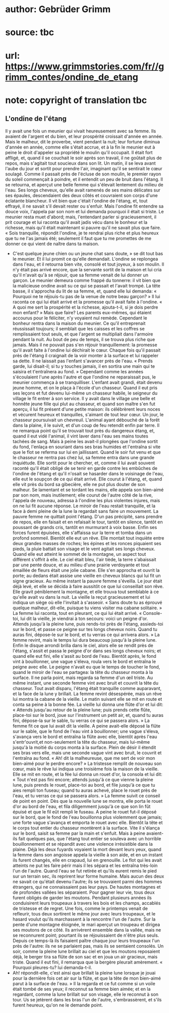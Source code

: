 # author: Gebrüder Grimm
# source: tbc
# url: https://www.grimmstories.com/fr//grimm_contes/ondine_de_etang
# note: copyright of translation tbc

## L'ondine de l'étang 

Il y avait une fois un meunier qui vivait heureusement avec sa femme.
Ils avaient de l'argent et du bien, et leur prospérité croissait
d'année en année. Mais le malheur, dit le proverbe, vient pendant la
nuit; leur fortune diminua d'année en année, comme elle s'était
accrue, et à la fin le meunier eut à peine le droit d'appeler sa
propriété le moulin qu'il occupait. Il était fort affligé, et, quand il
se couchait le soir après son travail, il ne goûtait plus de repos, mais
s'agitait tout soucieux dans son lit. Un matin, il se leva avant
l'aube du jour et sortit pour prendre l'air, imaginant qu'il se
sentirait le cœur soulagé. Comme il passait près de l'écluse de son
moulin, le premier rayon du soleil commençait à poindre, et il entendit
un peu de bruit dans l'étang. Il se retourna, et aperçut une belle
femme qui s'élevait lentement du milieu de l'eau. Ses longs cheveux,
qu'elle avait ramenés de ses mains délicates sur ses épaules,
descendaient des deux côtés et couvraient son corps d'une éclatante
blancheur. Il vit bien que c'était l'ondine de l'étang, et, tout
effrayé, il ne savait s'il devait rester ou s'enfuir. Mais l'ondine
fit entendre sa douce voix, l'appela par son nom et lui demanda
pourquoi il était si triste. Le meunier resta muet d'abord; mais,
l'entendant parler si gracieusement, il prit courage et lui raconta
qu'il avait jadis vécu dans le bonheur et la richesse, mais qu'il
était maintenant si pauvre qu'il ne savait plus que faire.
« Sois tranquille, répondit l'ondine, je te rendrai plus riche et plus
heureux que tu ne l'as jamais été; seulement il faut que tu me
promettes de me donner ce qui vient de naître dans ta maison.
- C'est quelque jeune chien ou un jeune chat sans doute, » se dit tout
bas le meunier. Et il lui promit ce qu'elle demandait.
L'ondine se replongea dans l'eau, et il retourna bien vite, consolé et
tout joyeux, à son moulin. Il n'y était pas arrivé encore, que la
servante sortit de la maison et lui cria qu'il n'avait qu'à se
réjouir, que sa femme venait de lui donner un garçon. Le meunier demeura
comme frappé du tonnerre: il vit bien que la malicieuse ondine avait su
ce qui se passait et l'avait trompé. La tête basse, il s'approcha du
lit de sa femme, et, quand elle lui demanda: « Pourquoi ne te réjouis-tu
pas de la venue de notre beau garçon? » Il lui raconta ce qui lui était
arrivé et la promesse qu'il avait faite à l'ondine. « A quoi me sert
la prospérité et la richesse, ajouta-t-il, si je dois perdre mon enfant?
» Mais que faire? Les parents eux-mêmes, qui étaient accourus pour le
féliciter, n'y voyaient nul remède.
Cependant le bonheur rentra dans la maison du meunier. Ce qu'il
entreprenait réussissait toujours; il semblait que les caisses et les
coffres se remplissaient tout seuls, et que l'argent se multipliait
dans l'armoire pendant la nuit. Au bout de peu de temps, il se trouva
plus riche que jamais. Mais il ne pouvait pas s'en réjouir
tranquillement: la promesse qu'il avait faite à l'ondine lui déchirait
le cœur. Chaque fois qu'il passait près de l'étang il craignait de la
voir monter à la surface et lui rappeler sa dette. Il ne laissait pas
l'enfant s'avancer près de l'eau. « Prends garde, lui disait-il; si
tu y touches jamais, il en sortira une main qui te saisira et
t'entraînera au fond. » Cependant comme les années s'écoulaient l'une
après l'autre et que l'ondine ne reparaissait pus, le meunier commença
à se tranquilliser.
L'enfant avait grandi, était devenu jeune homme, et on le plaça à
l'école d'un chasseur. Quand il eut pris ses leçons et fut devenu
lui-même un chasseur habile, le seigneur du village le fit entrer à son
service. Il y avait dans le village une belle et honnête jeune fille qui
plut au chasseur, et quand son maître s'en fut aperçu, il lui fit
présent d'une petite maison: ils célébrèrent leurs noces et vécurent
heureux et tranquilles, s'aimant de tout leur cœur.
Un jour, le chasseur poursuivait un chevreuil. L'animal ayant débouché
de la forêt dans la plaine, il le suivit, et d'un coup de feu retendit
enfin par terre. Il ne remarqua point qu'il se trouvait tout près du
dangereux étang, et, quand il eut vidé l'animal, il vint laver dans
l'eau ses mains toutes tachées de sang. Mais à peine les avait-il
plongées que l'ondine sortit du fond, l'enlaça en souriant dans ses
bras humides et l'entraîna si vite que le flot se referma sur lui en
jaillissant.
Quand le soir fut venu et que le chasseur ne rentra pas chez lui, sa
femme entra dans une grande inquiétude. Elle sortit pour le chercher,
et, comme il lui avait souvent raconté qu'il était obligé de se tenir
en garde contre les embûches de l'ondine de l'étang et qu'il n'osait
se hasarder dans le voisinage de l'eau, elle eut le soupçon de ce qui
était arrivé. Elle courut à l'étang, et, quand elle vit près du bord sa
gibecière, elle ne put plus douter de son malheur. Se lamentant et se
tordant les mains, elle appela son bien-aimé par son nom, mais
inutilement; elle courut de l'autre côté de la rive, l'appela de
nouveau, adressa à l'ondine les plus violentes injures, mais on ne lui
fit aucune réponse. Le miroir de l'eau restait tranquille, et la face à
demi pleine de la lune la regardait sans faire un mouvement.
La pauvre femme ne quittait point l'étang. D'un pas précipité, sans
prendre de repos, elle en faisait et en refaisait le tour, tantôt en
silence, tantôt en poussant de grands cris, tantôt en murmurant à voix
basse. Enfin ses forces furent épuisées, elle s'affaissa sur la terre
et tomba dans un profond sommeil. Bientôt elle eut un rêve.
Elle montait tout inquiète entre deux grandes masses de roches; les
épines et les ronces piquaient ses pieds, la pluie battait son visage et
le vent agitait ses longs cheveux. Quand elle eut atteint le sommet de
la montagne, un aspect tout différent s'offrit à elle. Le ciel était
bleu, l'air tiède, la terre s'abaissait par une pente douce, et au
milieu d'une prairie verdoyante et tout émaillée de fleurs était une
jolie cabane. Elle s'en approcha et ouvrit la porte; au dedans était
assise une vieille en cheveux blancs qui lui fit un signe gracieux. Au
même instant la pauvre femme s'éveilla. Le jour était déjà levé, et
elle se décida à faire aussitôt ce que lui conseillait son rêve. Elle
gravit péniblement la montagne, et elle trouva tout semblable à ce
qu'elle avait vu dans la nuit.
La vieille la reçut gracieusement et lui indiqua un siège où elle
l'invitait à s'asseoir. « Sans doute tu as éprouvé quelque malheur,
dit-elle, puisque tu viens visiter ma cabane solitaire. »
La femme lui raconta, tout en pleurant, ce qui lui était arrivé. «
Console-toi, lui dit la vieille, je viendrai à ton secours: voici un
peigne d'or. Attends jusqu'à la pleine lune, puis rends-toi près de
l'étang, assieds-toi sur le bord, et passe ce peigne sur tes longs
cheveux noirs. Quand tu auras fini, dépose-le sur le bord, et tu verras
ce qui arrivera alors. »
La femme revint, mais le temps lui dura beaucoup jusqu'à la pleine
lune. Enfin le disque arrondi brilla dans le ciel, alors elle se rendit
près de l'étang, s'assit et passa le peigne d'or dans ses longs
cheveux noirs; et quand elle eut fini, elle s'assit au bord de l'eau.
Bientôt après, le fond vint à bouillonner, une vague s'éleva, roula
vers le bord et entraîna le peigne avec elle. Le peigne n'avait eu que
le temps de toucher le fond, quand le miroir de l'eau se partagea: la
tête du chasseur monta à la surface. Il ne parla point, mais regarda sa
femme d'un œil triste. Au même instant, une seconde femme vint avec
bruit et couvrit la tête du chasseur. Tout avait disparu, l'étang était
tranquille comme auparavant, et la face de la lune y brillait.
La femme revint désespérée, mais un rêve lui montra la cabane de la
vieille. Le matin suivant elle se mit en route et conta sa peine à la
bonne fée. La vieille lui donna une flûte d'or et lui dit: « Attends
jusqu'au retour de la pleine lune; puis prends cette flûte, place-toi
sur le bord, joue sur l'instrument un petit air, et, quand tu auras
fini, dépose-la sur le sable, tu verras ce qui se passera alors. »
La femme fit ce que lui avait dit la vieille. A peine avait-elle déposé
la flûte sur le sable, que le fond de l'eau vint à bouillonner; une
vague s'éleva, s'avança vers le bord et entraîna la flûte avec elle,
bientôt après l'eau s'entr'ouvrit,et non-seulement la tête du
chasseur, mais lui-même jusqu'à la moitié du corps monta à la surface.
Plein de désir il étendit ses bras vers elle, mais une seconde vague
vint avec bruit, le couvrit et l'entraîna au fond. « Ah! dit la
malheureuse, que me sert de voir mon bien-aimé pour le perdre encore? »
La tristesse remplit de nouveau son cœur, mais le rêve lui indiqua une
troisième fois la maison de la vieille. Elle se mit en route, et la fée
lui donna un rouet d'or, la consola et lui dit: « Tout n'est pas fini
encore; attends jusqu'à ce que vienne la pleine lune, puis prends le
rouet, place-toi au bord, et file jusqu'à ce que tu aies rempli ton
fuseau; quand tu auras achevé, place le rouet près de l'eau, et tu
verras ce qui se passera alors. »
La femme suivit ce conseil de point en point. Dès que la nouvelle lune
se montra, elle porta le rouet d'or au bord de l'eau, et fila
diligemment jusqu'à ce que son lin fût épuisé et que le fil eût rempli
le fuseau. A peine le rouet fut-il déposé sur le bord, que le fond de
l'eau bouillonna plus violemment que jamais; une forte vague s'avança
et emporta le rouet avec elle. Bientôt la tête et le corps tout entier
du chasseur montèrent à la surface. Vite il s'élança sur le bord,
saisit sa femme par la main et s'enfuit. Mais à peine avaient-ils fait
quelques pas, que l'étang tout entier se souleva avec un horrible
bouillonnement et se répandit avec une violence irrésistible dans la
plaine. Déjà les deux fuyards voyaient la mort devant leurs yeux, quand
la femme dans son angoisse appela la vieille à son aide, et en un
instant ils furent changés, elle en crapaud, lui en grenouille. Le flot
qui les avait atteints ne put les faire périr mais il les sépara et les
entraîna très-loin l'un de l'autre.
Quand l'eau se fut retirée et qu'ils eurent remis le pied sur un
terrain sec, ils reprirent leur forme humaine. Mais aucun des deux ne
savait ce qu'était devenu l'autre; ils se trouvaient parmi des hommes
étrangers, qui ne connaissaient pas leur pays. De hautes montagnes et de
profondes vallées les séparaient. Pour gagner leur vie, tous deux furent
obligés de garder les moutons. Pendant plusieurs années ils conduisirent
leurs troupeaux à travers les bois et les champs, accablés de tristesse
et de regret.
Une fois, comme le printemps venait de refleurir, tous deux sortirent le
même jour avec leurs troupeaux, et le hasard voulut qu'ils marchassent
à la rencontre l'un de l'autre. Sur la pente d'une montagne éloignée,
le mari aperçut un troupeau et dirigea ses moutons de ce côté. Ils
arrivèrent ensemble dans la vallée, mais ne se reconnurent point;
pourtant ils se réjouissaient de n'être plus seuls. Depuis ce temps-là
ils faisaient paître chaque jour leurs troupeaux l'un près de l'autre:
ils ne se parlaient pas, mais ils se sentaient consolés. Un soir, comme
la pleine lune brillait au ciel et que les moutons reposaient déjà, le
berger tira sa flûte de son sac et en joua un air gracieux, mais triste.
Quand il eut fini, il remarqua que la bergère pleurait amèrement. «
Pourquoi pleures-tu? lui demanda-t-il.
- Ah! répondit-elle, c'est ainsi que brillait la pleine lune lorsque je
jouai pour la dernière fois cet air sur la flûte, et que la tête de mon
bien-aimé parut à la surface de l'eau. »
Il la regarda et ce fut comme si un voile était tombé de ses yeux; il
reconnut sa femme bien aimée; et en la regardant, comme la lune brillait
sur son visage, elle le reconnut à son tour. Us se jetèrent dans les
bras l'un de l'autre, s'embrassèrent, et s'ils furent heureux,
qu'on ne le demande point.
